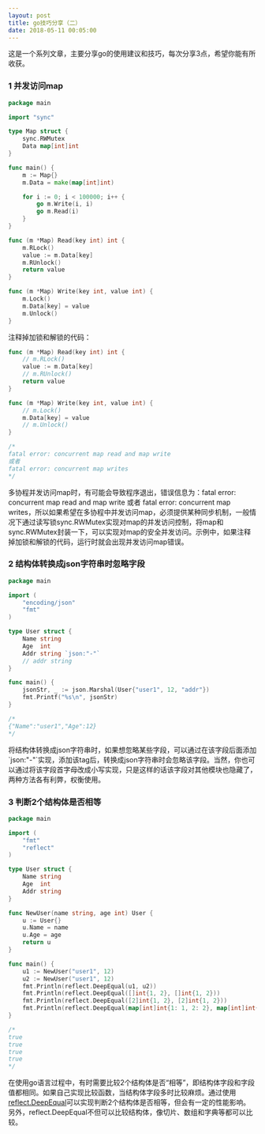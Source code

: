```yaml
---
layout: post
title: go技巧分享（二）
date: 2018-05-11 00:05:00
---
```


这是一个系列文章，主要分享go的使用建议和技巧，每次分享3点，希望你能有所收获。

### 1 并发访问map

```go
package main

import "sync"

type Map struct {
    sync.RWMutex
    Data map[int]int
}

func main() {
    m := Map{}
    m.Data = make(map[int]int)

    for i := 0; i < 100000; i++ {
        go m.Write(i, i)
        go m.Read(i)
    }
}

func (m *Map) Read(key int) int {
    m.RLock()
    value := m.Data[key]
    m.RUnlock()
    return value
}

func (m *Map) Write(key int, value int) {
    m.Lock()
    m.Data[key] = value
    m.Unlock()
}
```

注释掉加锁和解锁的代码：

```go
func (m *Map) Read(key int) int {
    // m.RLock()
    value := m.Data[key]
    // m.RUnlock()
    return value
}

func (m *Map) Write(key int, value int) {
    // m.Lock()
    m.Data[key] = value
    // m.Unlock()
}

/*
fatal error: concurrent map read and map write
或者
fatal error: concurrent map writes
*/
```

多协程并发访问map时，有可能会导致程序退出，错误信息为：fatal error: concurrent map read and map write 或者 fatal error: concurrent map writes，所以如果希望在多协程中并发访问map，必须提供某种同步机制，一般情况下通过读写锁sync.RWMutex实现对map的并发访问控制，将map和sync.RWMutex封装一下，可以实现对map的安全并发访问。示例中，如果注释掉加锁和解锁的代码，运行时就会出现并发访问map错误。

### 2 结构体转换成json字符串时忽略字段

```go
package main

import (
    "encoding/json"
    "fmt"
)

type User struct {
    Name string
    Age  int
    Addr string `json:"-"`
    // addr string
}

func main() {
    jsonStr, _ := json.Marshal(User{"user1", 12, "addr"})
    fmt.Printf("%s\n", jsonStr)
}

/*
{"Name":"user1","Age":12}
*/
```

将结构体转换成json字符串时，如果想忽略某些字段，可以通过在该字段后面添加\`json:"-"\`实现，添加该tag后，转换成json字符串时会忽略该字段。当然，你也可以通过将该字段首字母改成小写实现，只是这样的话该字段对其他模块也隐藏了，两种方法各有利弊，权衡使用。


### 3 判断2个结构体是否相等

```go
package main

import (
    "fmt"
    "reflect"
)

type User struct {
    Name string
    Age  int
    Addr string
}

func NewUser(name string, age int) User {
    u := User{}
    u.Name = name
    u.Age = age
    return u
}

func main() {
    u1 := NewUser("user1", 12)
    u2 := NewUser("user1", 12)
    fmt.Println(reflect.DeepEqual(u1, u2))
    fmt.Println(reflect.DeepEqual([]int{1, 2}, []int{1, 2}))
    fmt.Println(reflect.DeepEqual([2]int{1, 2}, [2]int{1, 2}))
    fmt.Println(reflect.DeepEqual(map[int]int{1: 1, 2: 2}, map[int]int{1: 1, 2: 2}))
}

/*
true
true
true
true
*/
```

在使用go语言过程中，有时需要比较2个结构体是否“相等”，即结构体字段和字段值都相同。如果自己实现比较函数，当结构体字段多时比较麻烦。通过使用[reflect.DeepEqual](https://golang.org/pkg/reflect/#DeepEqual)可以实现判断2个结构体是否相等，但会有一定的性能影响。另外，reflect.DeepEqual不但可以比较结构体，像切片、数组和字典等都可以比较。

